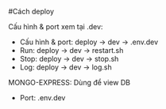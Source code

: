 #Cách deploy

Cấu hình & port xem tại .dev:

 - Cấu hình & port:  deploy -> dev -> .env.dev
 - Run: deploy -> dev -> restart.sh
 - Stop: deploy -> dev -> stop.sh
 - Log: deploy -> dev -> log.sh

MONGO-EXPRESS: Dùng để view DB
 - Port: .env.dev
